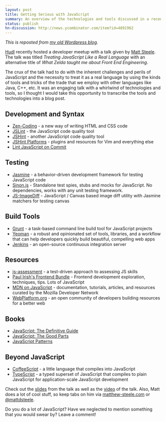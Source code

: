 ```yaml
---
layout: post
title: Getting Serious with JavaScript
summary: An overview of the technologies and tools discussed in a recent developer meetup in Lincoln, NE
status: publish
hn-discussion: http://news.ycombinator.com/item?id=4891962
---
```


*This is reposted from [my old Wordpress blog](http://joshbranchaud.wordpress.com/2012/12/08/getting-serious-with-javascript/).*

[Hudl](http://www.hudl.com/) recently hosted a developer meetup with a talk
given by [Matt Steele](http://matthewsteele.wordpress.com/). The talk was
titled *Treating JavaScript Like a Real Language* with an alternative title of
*What Zelda taught me about Front End Engineering*.

The crux of the talk had to do with the inherent challenges and perils of
JavaScript and the necessity to treat it as a real language by using the kinds
of tools and tricks of the trade that we employ with other languages like Java,
C++, etc. It was an engaging talk with a whirlwind of technologies and tools,
so I thought I would take this opportunity to transcribe the tools and 
technologies into a blog post.

Development and Syntax
----------------------

- [Zen-Coding](http://code.google.com/p/zen-coding/) - a new way of writing
HTML and CSS code
- [JSLint](http://www.jslint.com/) - the JavaScript code quality tool
- [JSHint](http://www.jshint.com/) - another JavaScript code quality tool
- [JSHint Platforms](http://www.jshint.com/platforms/) - plugins and resources
for Vim and everything else
- [Lint JavaScript on Commit](http://nicknisi.com/blog/blog/2012/11/12/lint-javascript-on-commit/)

Testing
-------

- [Jasmine](http://pivotal.github.com/jasmine/) -
a behavior-driven development framework for testing JavaScript code
- [Sinon.js](http://sinonjs.org/) - Standalone test spies, stubs and mocks
for JavaScript. No dependencies, works with any unit testing framework.
- [JS-ImageDiff](https://github.com/HumbleSoftware/js-imagediff) - 
JavaScript / Canvas based image diff utility with Jasmine matchers for testing
canvas

Build Tools
-----------

- [Grunt](http://gruntjs.com/) - a task-based command line build tool for
JavaScript projects
- [Yeoman](http://yeoman.io/) - a robust and opinionated set of tools,
libraries, and a workflow that can help developers quickly build beautiful,
compelling web apps
- [Jenkins](http://jenkins-ci.org/) - an open-source continuous integration
server

Resources
---------

- [js-assessment](https://github.com/rmurphey/js-assessment) - 
a test-driven approach to assessing JS skills
- [Paul Irish's Frontend Bundle](http://www.google.com/reader/bundle/user/11165870484951445324/bundle/frontend) - 
Frontend development exploration, techniques, tips. Lots of JavaScript
- [MDN on JavaScript](https://developer.mozilla.org/en-US/docs/JavaScript) - 
documentation, tutorials, articles, and resources curated by the Mozilla
Developer Network
- [WebPlatform.org](http://www.webplatform.org/) - 
an open community of developers building resources for a better web

Books
-----

- [JavaScript: The Definitive Guide](http://www.amazon.com/JavaScript-Definitive-Guide-David-Flanagan/dp/0596000480)
- [JavaScript: The Good Parts](http://www.amazon.com/JavaScript-Good-Parts-Douglas-Crockford/dp/0596517742)
- [JavaScript Patterns](http://www.amazon.com/JavaScript-Patterns-Stoyan-Stefanov/dp/0596806752)

Beyond JavaScript
-----------------

- [CoffeeScript](http://coffeescript.org/) - a little language that compiles
into JavaScript
- [TypeScript](http://www.typescriptlang.org/) - a typed superset of JavaScript
that compiles to plain JavaScript for application-scale JavaScript development

Check out the [slides](https://speakerdeck.com/mattdsteele/what-zelda-taught-me-about-front-end-engineering)
from the talk as well as the [video](http://vimeo.com/54993676) of the talk.
Also, Matt does a lot of cool stuff, so keep tabs on him via
[matthew-steele.com](http://matthew-steele.com) or
[@mattdsteele](http://twitter.com/mattdsteele).

Do you do a lot of JavaScript? Have we neglected to mention something that you
would swear by? Leave a comment!

